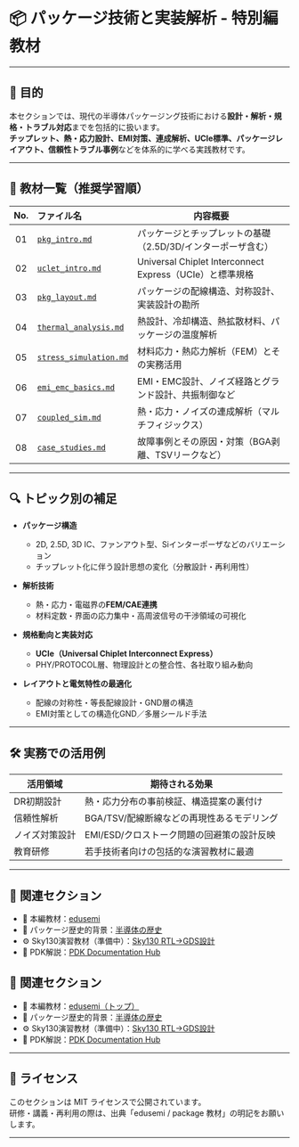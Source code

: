 # 📦 パッケージ技術と実装解析 - 特別編教材

---

## 🎯 目的

本セクションでは、現代の半導体パッケージング技術における**設計・解析・規格・トラブル対応**までを包括的に扱います。  
**チップレット、熱・応力設計、EMI対策、連成解析、UCIe標準、パッケージレイアウト、信頼性トラブル事例**などを体系的に学べる実践教材です。

---

## 📑 教材一覧（推奨学習順）

| No. | ファイル名 | 内容概要 |
|:--:|:------------|----------|
| 01 | [`pkg_intro.md`](./01_pkg_intro.md) | パッケージとチップレットの基礎（2.5D/3D/インターポーザ含む） |
| 02 | [`uclet_intro.md`](./02_uclet_intro.md) | Universal Chiplet Interconnect Express（UCIe）と標準規格 |
| 03 | [`pkg_layout.md`](./03_pkg_layout.md) | パッケージの配線構造、対称設計、実装設計の勘所 |
| 04 | [`thermal_analysis.md`](./04_thermal_analysis.md) | 熱設計、冷却構造、熱拡散材料、パッケージの温度解析 |
| 05 | [`stress_simulation.md`](./05_stress_simulation.md) | 材料応力・熱応力解析（FEM）とその実務活用 |
| 06 | [`emi_emc_basics.md`](./06_emi_emc_basics.md) | EMI・EMC設計、ノイズ経路とグランド設計、共振制御など |
| 07 | [`coupled_sim.md`](./07_coupled_sim.md) | 熱・応力・ノイズの連成解析（マルチフィジックス） |
| 08 | [`case_studies.md`](./08_case_studies.md) | 故障事例とその原因・対策（BGA剥離、TSVリークなど） |

---

## 🔍 トピック別の補足

- **パッケージ構造**  
  - 2D, 2.5D, 3D IC、ファンアウト型、Siインターポーザなどのバリエーション  
  - チップレット化に伴う設計思想の変化（分散設計・再利用性）

- **解析技術**  
  - 熱・応力・電磁界の**FEM/CAE連携**  
  - 材料定数・界面の応力集中・高周波信号の干渉領域の可視化  

- **規格動向と実装対応**  
  - **UCIe（Universal Chiplet Interconnect Express）**  
  - PHY/PROTOCOL層、物理設計との整合性、各社取り組み動向

- **レイアウトと電気特性の最適化**  
  - 配線の対称性・等長配線設計・GND層の構造  
  - EMI対策としての構造化GND／多層シールド手法  

---

## 🛠️ 実務での活用例

| 活用領域 | 期待される効果 |
|----------|----------------|
| DR初期設計 | 熱・応力分布の事前検証、構造提案の裏付け |
| 信頼性解析 | BGA/TSV/配線断線などの再現性あるモデリング |
| ノイズ対策設計 | EMI/ESD/クロストーク問題の回避策の設計反映 |
| 教育研修 | 若手技術者向けの包括的な演習教材に最適 |

---

## 🔗 関連セクション

- 📘 本編教材：[edusemi](../../../)  
- 📜 パッケージ歴史的背景：[半導体の歴史](../../../history/)
- ⚙️ Sky130演習教材（準備中）：[Sky130 RTL→GDS設計](../../../sky130_design/README.md)  
- 📂 PDK解説：[PDK Documentation Hub](../pdk/README.md)

## 🔗 関連セクション

- 📘 本編教材：[edusemi（トップ）](https://github.com/Samizo-AITL/edusemi/blob/main/README.md)  
- 📜 パッケージ歴史的背景：[半導体の歴史](https://github.com/Samizo-AITL/edusemi/blob/main/history/README.md)  
- ⚙️ Sky130演習教材（準備中）：[Sky130 RTL→GDS設計](https://github.com/Samizo-AITL/edusemi/blob/main/sky130_design/README.md)  
- 📂 PDK解説：[PDK Documentation Hub](https://github.com/Samizo-AITL/edusemi/blob/main/special/pdk/README.md)

  
---

## 📝 ライセンス

このセクションは MIT ライセンスで公開されています。  
研修・講義・再利用の際は、出典「edusemi / package 教材」の明記をお願いします。

---
